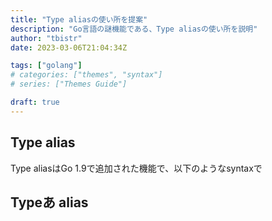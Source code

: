 ```yaml
---
title: "Type aliasの使い所を提案"
description: "Go言語の謎機能である、Type aliasの使い所を説明"
author: "tbistr"
date: 2023-03-06T21:04:34Z

tags: ["golang"]
# categories: ["themes", "syntax"]
# series: ["Themes Guide"]

draft: true
---
```


## Type alias

Type aliasはGo 1.9で追加された機能で、以下のようなsyntaxで

## Typeあ alias
